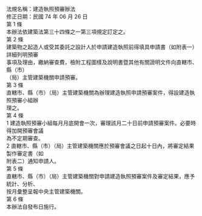 法規名稱：建造執照預審辦法  
修正日期：民國 74 年 06 月 26 日  
第 1 條  
本辦法依建築法第三十四條之一第三項規定訂定之。  
第 2 條  
建築物之起造人或受其委託之設計人於申請建造執照前得填具申請書（如附表一）詳細列明預審  
事項及理由，繳納審查費，檢附工程圖樣及說明書暨其他有關證明文件向直轄市、縣（市）  
（局）主管建築機關申請預審。  
第 3 條  
直轄市、縣（市）（局）主管建築機關為辦理建造執照申請預審案件，得設建造執照預審小組辦  
理之。  
第 4 條  
1 建造執照預審小組每月月底開會一次，審理該月二十日前申請預審案件。必要時得加開預審會議  
為不定期審查。  
2 直轄市、縣（市）（局）主管建築機關應於預審會議之日起十日內，將審定結果製作審定書（如  
附表二）通知申請人。  
第 5 條  
直轄市、縣（市）（局）主管建築機關對申請建造執照預審案件及審定結果，應予統計、分析、  
按月彙整呈報中央主管建築機關。  
第 6 條  
本辦法自發布日施行。  


